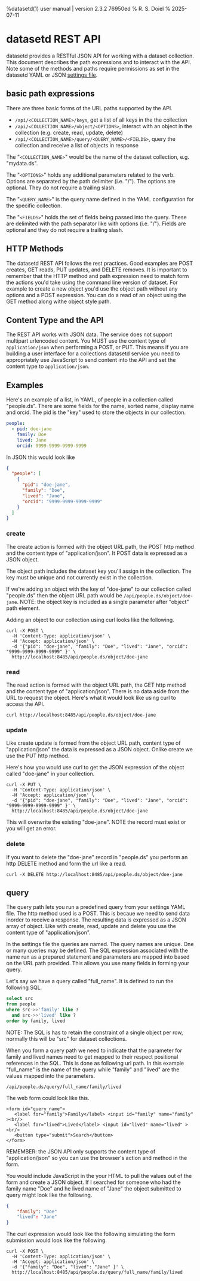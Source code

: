 %datasetd(1) user manual | version 2.3.2 76950ed
% R. S. Doiel
% 2025-07-11


# datasetd REST API

datasetd provides a RESTful JSON API for working with a dataset collection. This document describes the path expressions and to interact with the API.  Note some of the methods and paths require permissions as set in the datasetd YAML or JSON [settings file](datasetd_yaml.5.md).

## basic path expressions

There are three basic forms of the URL paths supported by the API.

- `/api/<COLLECTION_NAME>/keys`, get a list of all keys in the the collection
- `/api/<COLLECTION_NAME>/object/<OPTIONS>`, interact with an object in the collection (e.g. create, read, update, delete)
- `/api/<COLLECTION_NAME>/query/<QUERY_NAME>/<FIELDS>`, query the collection and receive a list of objects in response

The "`<COLLECTION_NAME>`" would be the name of the dataset collection, e.g. "mydata.ds".

The "`<OPTIONS>`" holds any additional parameters related to the verb. Options are separated by the path delimiter (i.e. "/"). The options are optional. They do not require a trailing slash.

The "`<QUERY_NAME>`" is the query name defined in the YAML configuration for the specific collection.

The "`<FIELDS>`" holds the set of fields being passed into the query. These are delimited with the path separator like with options (i.e. "/"). Fields are optional and they do not require a trailing slash.

## HTTP Methods

The datasetd REST API follows the rest practices. Good examples are POST creates, GET reads, PUT updates, and DELETE removes. It is important to remember that the HTTP method and path expression need to match form the actions you'd take using the command line version of dataset. For example to create a new object you'd use the object path without any options and a POST expression. You can do a read of an object using the GET method along withe object style path.

## Content Type and the API

The REST API works with JSON data. The service does not support multipart urlencoded content. You MUST use the content type of `application/json` when performing a POST, or PUT. This means if you are building a user interface for a collections datasetd service you need to appropriately use JavaScript to send content into the API and set the content type to `application/json`.

## Examples

Here's an example of a list, in YAML, of people in a collection called "people.ds". There are some fields for the name, sorted name, display name and orcid. The pid is the "key" used to store the objects in our collection.

~~~yaml
people:
  - pid: doe-jane
    family: Doe
    lived: Jane
    orcid: 9999-9999-9999-9999
~~~

In JSON this would look like

~~~json
{
  "people": [
    {
      "pid": "doe-jane",
      "family": "Doe",
      "lived": "Jane",
      "orcid": "9999-9999-9999-9999"
    }
  ]
}
~~~

### create

The create action is formed with the object URL path, the POST http method and the content type of "application/json". It POST data is expressed as a JSON object.

The object path includes the dataset key you'll assign in the collection. The key must be unique and not currently exist in the collection.

If we're adding an object with the key of "doe-jane" to our collection called "people.ds" then the object URL path would be  `/api/people.ds/object/doe-jane`. NOTE: the object key is included as a single parameter after "object" path element.

Adding an object to our collection using curl looks like the following.

~~~shell
curl -X POST \
  -H 'Content-Type: application/json' \
  -H 'Accept: application/json' \
  -d '{"pid": "doe-jane", "family": "Doe", "lived": "Jane", "orcid": "9999-9999-9999-9999" }' \
  http://localhost:8485/api/people.ds/object/doe-jane  
~~~

### read

The read action is formed with the object URL path, the GET http method and the content type of "application/json".  There is no data
aside from the URL to request the object. Here's what it would look like using curl to access the API.

~~~shell
curl http://localhost:8485/api/people.ds/object/doe-jane  
~~~

### update

Like create update is formed from the object URL path, content type of "application/json" the data is expressed as a JSON object.
Onlike create we use the PUT http method.

Here's how you would use curl to get the JSON expression of the object called "doe-jane" in your collection.

~~~shell
curl -X PUT \
  -H 'Content-Type: application/json' \
  -H 'Accept: application/json' \
  -d '{"pid": "doe-jane", "family": "Doe", "lived": "Jane", "orcid": "9999-9999-9999-9999" }' \
  http://localhost:8485/api/people.ds/object/doe-jane  
~~~

This will overwrite the existing "doe-jane". NOTE the record must exist or you will get an error.

### delete

If you want to delete the "doe-jane" record in "people.ds" you perform an http DELETE method and form the url like a read.

~~~shell
curl -X DELETE http://localhost:8485/api/people.ds/object/doe-jane  
~~~

## query

The query path lets you run a predefined query from your settings YAML file. The http method used is a POST. This is becaue we need to send data inorder to receive a response. The resulting data is expressed as a JSON array of object. Like with create, read, update and delete you use the content type of "application/json".

In the settings file the queries are named. The query names are unique. One or many queries may be defined. The SQL expression associated with the name run as a prepared statement and parameters are mapped into based on the URL path provided. This allows you use many fields in forming your query.

Let's say we have a query called "full_name". It is defined to run the following SQL.

~~~sql
select src
from people
where src->>'family' like ?
  and src->>'lived' like ?
order by family, lived
~~~

NOTE: The SQL is has to retain the constraint of a single object per row, normally this will be "src" for dataset collections.

When you form a query path we need to indicate that the parameter for family and lived names need to get mapped to their respect positional references in the SQL. This is done as following url path. In this example "full_name" is the name of the query while "family" and "lived" are the values mapped into the parameters.

~~~
/api/people.ds/query/full_name/family/lived
~~~

The web form could look like this.  

~~~
<form id="query_name">
   <label for="family">Family</label> <input id="family" name="family" ><br/>
   <label for="lived">Lived</label> <input id="lived" name="lived" ><br/>
   <button type="submit">Search</button>
</form>
~~~

REMEMBER: the JSON API only supports the content type of "application/json" so you can use the browser's action and method in the form.

You would include JavaScript in the your HTML to pull the values out of the form and create a JSON object. If I searched
for someone who had the family name "Doe" and he lived name of "Jane" the object submitted to query might look like the following. 

~~~json
{
    "family": "Doe"
    "lived": "Jane"
}
~~~

The curl expression would look like the following simulating the form submission would look like the following.


~~~shell
curl -X POST \
  -H 'Content-Type: application/json' \
  -H 'Accept: application/json' \
  -d '{"family": "Doe", "lived": "Jane" }' \
  http://localhost:8485/api/people.ds/query/full_name/family/lived
~~~



